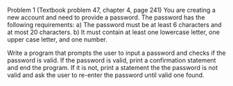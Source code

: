 Problem 1 (Textbook problem 47, chapter 4, page 241)
You are creating a new account and need to provide a password. The password has the following 
requirements:
a) The password must be at least 6 characters and at most 20 characters.
b) It must contain at least one lowercase letter, one upper case letter, and one number.

Write a program that prompts the user to input a password and checks if the password is valid. If 
the password is valid, print a confirmation statement and end the program. If it is not, print a 
statement the
the password is not valid and ask the user to re-enter the password until valid one found.
